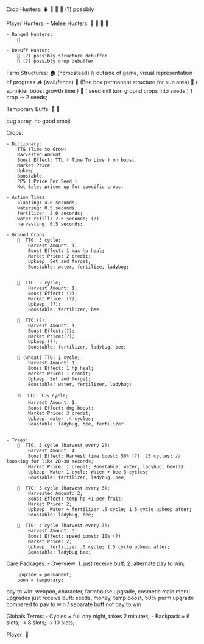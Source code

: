 Crop Hunters: 
🪲 
🦫 
🐜 
🦇 (?) possibly


Player Hunters:
    - Melee Hunters:
        🐺
        🦀
        🦊
        🧟

    - Ranged Hunters:
        🦂

    - Debuff Hunter:
        🦅 (?) possibly structure debuffer
        🦟 (?) possibly crop debuffer


Farm Structures:
🏠 (homestead) // outside of game, visual representation of progress
🪵 (wall/fence)
🐝 (Bee box permanent structure for sub area)
🎇 ( sprinkler boost growth time )
🌱 ( seed mill turn ground crops into seeds ) 1 crop -> 2 seeds;

Temporary Buffs:
🐝 
🐞 

bug spray, no good emoji

Crops:

    - Dictionary:
        TTG (Time to Grow)
        Harvested Amount
        Boost Effect: TTL ( Time To Live ) on boost
        Market Price
        Upkeep
        Boostable
        PPS ( Price Per Seed )
        Hot Sale: prices up for specific crops;

    - Action Times:
        planting: 4.0 seconds;
        watering: 0.5 seconds;
        fertilizer: 2.0 seconds;
        water refill: 2.5 seconds; (?)
        harvesting: 0.5 seconds;

    - Ground Crops: 
        🌽  TTG: 3 cycle;
            Harvest Amount: 1;
            Boost Effect: 1 max hp heal; 
            Market Price: 2 credit; 
            Upkeep: Set and forget; 
            Boostable: water, fertilize, ladybug;
            
        
        🍓  TTG: 2 cycle;
            Harvest Amount: 1;
            Boost Effect: (?);
            Market Price: (?);
            Upkeep: (?);
            Boostable: fertilizer, bee;

        🍉  TTG:(?);
            Harvest Amount: 1;
            Boost Effect:(?); 
            Market Price:(?); 
            Upkeep:(?);
            Boostable: fertilizer, ladybug, bee;
        
        🧇 (wheat) TTG: 1 cycle;
            Harvest Amount: 1; 
            Boost Effect: 1 hp heal; 
            Market Price: 1 credit; 
            Upkeep: Set and forget;
            Boostable: water, fertilizer, ladybug;
        
        🫑  TTG: 1.5 cycle; 
            Harvest Amount: 1;
            Boost Effect: dmg boost; 
            Market Price: 3 credit; 
            Upkeep: water .4 cycles; 
            Boostable: ladybug, bee, fertilizer

        
    - Trees:
        🍎  TTG: 5 cycle (harvest every 2);
            Harvest Amount: 4;
            Boost Effect: Harvest time boost; 50% (?) .25 cycles; // loooking for like 20-30 seconds;
            Market Price: 1 credit; Boostable: water, ladybug, bee(?)
            Upkeep: Water 1 cycle; Water + bee 3 cycles; 
            Boostable: fertilizer, ladybug, bee;

        🥑  TTG: 3 cycle (harvest every 3);
            Harvested Amount: 2; 
            Boost Effect: temp hp +1 per fruit;
            Market Price: 2; 
            Upkeep: Water + fertilizer .5 cycle; 1.5 cycle upkeep after;
            Boostable: ladybug, bee;
        
        🍌  TTG: 4 cycle (harvest every 3); 
            Harvest Amount: 3;
            Boost Effect: speed boost; 10% (?) 
            Market Price: 2; 
            Upkeep: fertilizer .5 cycle; 1.5 cycle upkeep after;
            Boostable: ladybug bee; 

Care Packages: 
    - Overview: 
        1. just receive buff;
        2. alternate pay to win;
        
        upgrade = permanent;
        boon = temporary;
    
pay to win: weapon, character, farmhouse upgrade, cosmetic main menu upgrades
just receive buff: seeds, money, temp boost, 50% perm upgrade compared to pay to win / separate buff not pay to win

Globals Terms:
    - Cycles = full day night, takes 2 minutes;
    - Backpack = 6 slots; -> 8 slots; -> 10 slots;

Player: 
🐰

